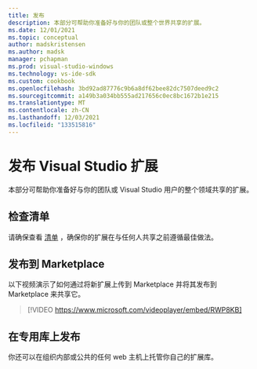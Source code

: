 ```yaml
---
title: 发布
description: 本部分可帮助你准备好与你的团队或整个世界共享的扩展。
ms.date: 12/01/2021
ms.topic: conceptual
author: madskristensen
ms.author: madsk
manager: pchapman
ms.prod: visual-studio-windows
ms.technology: vs-ide-sdk
ms.custom: cookbook
ms.openlocfilehash: 3bd92ad87776c9b6a8df62bee82dc7507deed9c2
ms.sourcegitcommit: a149b3a034bb555ad217656c0ec8bc1672b1e215
ms.translationtype: MT
ms.contentlocale: zh-CN
ms.lasthandoff: 12/03/2021
ms.locfileid: "133515816"
---
```

# <a name="publish-your-visual-studio-extension"></a>发布 Visual Studio 扩展

本部分可帮助你准备好与你的团队或 Visual Studio 用户的整个领域共享的扩展。

## <a name="check-the-checklist"></a>检查清单
请确保查看 [清单](checklist.md) ，确保你的扩展在与任何人共享之前遵循最佳做法。

## <a name="publish-to-the-marketplace"></a>发布到 Marketplace
以下视频演示了如何通过将新扩展上传到 Marketplace 并将其发布到 Marketplace 来共享它。

> [!VIDEO https://www.microsoft.com/videoplayer/embed/RWP8KB]

## <a name="publish-on-a-private-gallery"></a>在专用库上发布
你还可以在组织内部或公共的任何 web 主机上托管你自己的扩展库。
